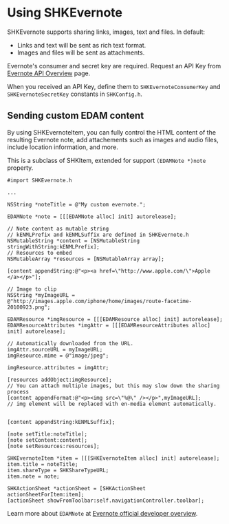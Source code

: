 # Using SHKEvernote

SHKEvernote supports sharing links, images, text and files.
In default:

+ Links and text will be sent as rich text format.
+ Images and files will be sent as attachments.

Evernote's consumer and secret key are required.
Request an API Key from [Evernote API Overview](http://www.evernote.com/about/developer/api/) page.

When you received an API Key, define them to `SHKEvernoteConsumerKey` and `SHKEvernoteSecretKey` constants in `SHKConfig.h`.


## Sending custom EDAM content
By using SHKEvernoteItem, you can fully control the HTML content of the resulting Evernote note, add attachements such as images and audio files, include location information, and more.

This is a subclass of SHKItem, extended for support `(EDAMNote *)note` property.


	#import SHKEvernote.h
	
	...
	
	NSString *noteTitle = @"My custom evernote.";
	
	EDAMNote *note = [[[EDAMNote alloc] init] autorelease];
	
	// Note content as mutable string
	// kENMLPrefix and kENMLSuffix are defined in SHKEvernote.h
	NSMutableString *content = [NSMutableString stringWithString:kENMLPrefix];
	// Resources to embed
	NSMutableArray *resources = [NSMutableArray array];

	[content appendString:@"<p><a href=\"http://www.apple.com/\">Apple </a></p>"];

	// Image to clip
	NSString *myImageURL = @"http://images.apple.com/iphone/home/images/route-facetime-20100923.png";
	
	EDAMResource *imgResource = [[[EDAMResource alloc] init] autorelease];
	EDAMResourceAttributes *imgAttr = [[[EDAMResourceAttributes alloc] init] autorelease];
	
	// Automatically downloaded from the URL.
	imgAttr.sourceURL = myImageURL;
	imgResource.mime = @"image/jpeg";
	
	imgResource.attributes = imgAttr;
	
	[resources addObject:imgResource];
	// You can attach multiple images, but this may slow down the sharing process
	[content appendFormat:@"<p><img src=\"%@\" /></p>",myImageURL];
	// img element will be replaced with en-media element automatically.
	
	
	[content appendString:kENMLSuffix];

	[note setTitle:noteTitle];
	[note setContent:content];
	[note setResources:resources];

	SHKEvernoteItem *item = [[[SHKEvernoteItem alloc] init] autorelease];
	item.title = noteTitle;
	item.shareType = SHKShareTypeURL;
	item.note = note;
	
	SHKActionSheet *actionSheet = [SHKActionSheet actionSheetForItem:item];
	[actionSheet showFromToolbar:self.navigationController.toolbar]; 
	

Learn more about `EDAMNote` at [Evernote official developer overview](http://www.evernote.com/about/developer/api/evernote-api.htm#_Toc272854029).